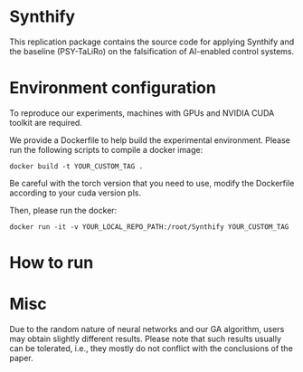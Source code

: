 # Synthify

This replication package contains the source code for applying Synthify and the baseline (PSY-TaLiRo) on the falsification of AI-enabled control systems.

# Environment configuration

To reproduce our experiments, machines with GPUs and NVIDIA CUDA toolkit are required.

We provide a Dockerfile to help build the experimental environment. Please run the following scripts to compile a docker image:
```
docker build -t YOUR_CUSTOM_TAG .
```

Be careful with the torch version that you need to use, modify the Dockerfile according to your cuda version pls.

Then, please run the docker:
```
docker run -it -v YOUR_LOCAL_REPO_PATH:/root/Synthify YOUR_CUSTOM_TAG
```

# How to run


# Misc

Due to the random nature of neural networks and our GA algorithm, users may obtain slightly different results. Please note that such results usually can be tolerated, i.e., they mostly do not conflict with the conclusions of the paper.